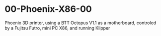 # 00-Phoenix-X86-00
 Phoenix 3D printer, using a BTT Octopus V1.1 as a motherboard, controled by a Fujitsu Futro, mini PC X86, and running Klipper
